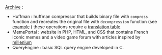 <u>Archive</u> :
-  Huffman : huffman compressor that builds binary file with ``compress`` function and recreates the original file with ``decompression`` function (see [example](https://github.com/LonyIl75/Archive/blob/018c72fdf6d180c61d40374ddc2b5d5a69dd8a79/Huffman/resultat) ) these operations require a [translation table](https://github.com/LonyIl75/Archive/blob/018c72fdf6d180c61d40374ddc2b5d5a69dd8a79/Huffman/data/tr.txt)  
-  MemePortal : website in PHP, HTML, and CSS that contains French iconic memes and a video game forum with articles inspired by [millenium](https://www.millenium.org/)
- QueryEngine : basic SQL query engine developed in C.
